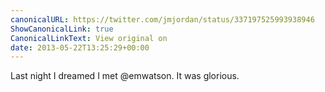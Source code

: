 ```yaml
---
canonicalURL: https://twitter.com/jmjordan/status/337197525993938946
ShowCanonicalLink: true
CanonicalLinkText: View original on
date: 2013-05-22T13:25:29+00:00
---
```

Last night I dreamed I met @emwatson. It was glorious.